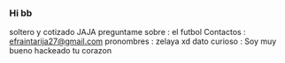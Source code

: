 ### Hi  bb
soltero y cotizado JAJA
preguntame sobre : el futbol
Contactos : efraintarija27@gmail.com
pronombres : zelaya xd
dato curioso : Soy muy bueno hackeado tu corazon 
